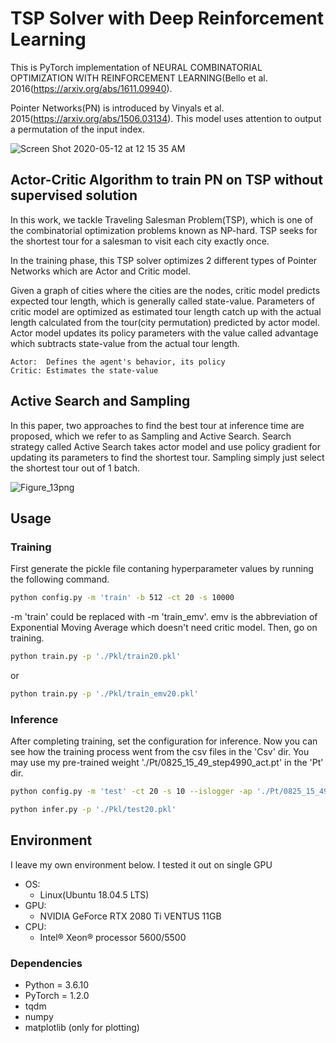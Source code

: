 # TSP Solver with Deep Reinforcement Learning 
This is PyTorch implementation of NEURAL COMBINATORIAL OPTIMIZATION WITH REINFORCEMENT LEARNING(Bello et al. 2016(https://arxiv.org/abs/1611.09940).

Pointer Networks(PN) is introduced by Vinyals et al. 2015(https://arxiv.org/abs/1506.03134). This model uses attention to output a permutation of the input index.


![Screen Shot 2020-05-12 at 12 15 35 AM](https://user-images.githubusercontent.com/51239551/81578424-bf082f80-93e5-11ea-812a-914c9046587a.png)


## Actor-Critic Algorithm to train PN on TSP without supervised solution
In this work, we tackle Traveling Salesman Problem(TSP), which is one of the combinatorial optimization problems known as NP-hard. TSP seeks for the shortest tour for a salesman to visit each city exactly once.

In the training phase, this TSP solver optimizes 2 different types of Pointer Networks which are Actor and Critic model. 

Given a graph of cities where the cities are the nodes, critic model predicts expected tour length, which is generally called state-value. Parameters of critic model are optimized as estimated tour length catch up with the actual length calculated from the tour(city permutation) predicted by actor model. Actor model updates its policy parameters with the value called advantage which subtracts state-value from the actual tour length.

``` 
Actor:  Defines the agent's behavior, its policy
Critic: Estimates the state-value 
```


## Active Search and Sampling
In this paper, two approaches to find the best tour at inference time are proposed, which we refer to as Sampling and Active Search. Search strategy called Active Search takes actor model and use policy gradient for updating its parameters to find the shortest tour. Sampling simply just select the shortest tour out of 1 batch.

![Figure_13png](https://user-images.githubusercontent.com/51239551/82798619-bae31400-9eb3-11ea-9cf4-59f1c0a49a88.png)


## Usage

### Training

First generate the pickle file contaning hyperparameter values by running the following command.

```bash
python config.py -m 'train' -b 512 -ct 20 -s 10000
```
-m 'train' could be replaced with -m 'train_emv'. emv is the abbreviation of Exponential Moving Average which doesn't need critic model. Then, go on training.
```bash
python train.py -p './Pkl/train20.pkl' 
```
or
```bash
python train.py -p './Pkl/train_emv20.pkl' 
```

### Inference
After completing training, set the configuration for inference. Now you can see how the training process went from the csv files in the 'Csv' dir. You may use my pre-trained weight './Pt/0825_15_49_step4990_act.pt' in the 'Pt' dir.
```bash
python config.py -m 'test' -ct 20 -s 10 --islogger -ap './Pt/0825_15_49_step4990_act.pt'
```
```bash
python infer.py -p './Pkl/test20.pkl' 
```

## Environment
I leave my own environment below. I tested it out on single GPU
* OS:
	* Linux(Ubuntu 18.04.5 LTS) 
* GPU:
	* NVIDIA GeForce RTX 2080 Ti VENTUS 11GB
* CPU:
	* Intel® Xeon® processor 5600/5500 
### Dependencies
* Python = 3.6.10
* PyTorch = 1.2.0
* tqdm
* numpy
* matplotlib (only for plotting)
